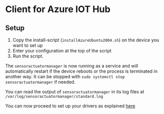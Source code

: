 <!-- (c) https://github.com/MontiCore/monticore -->
# Client for Azure IOT Hub

## Setup
1. Copy the install-script (`installAzureUbuntu2004.sh`) on the device you want to set up
2. Enter your configuration at the top of the script
3. Run the script.

The `sensoractuatormanager` is now running as a service and will automatically restart if the device reboots or the 
process is terminated in another way. It can be stopped with `sudo systemctl stop sensoractuatormanager` if needed. 

You can read the output of `sensoractuatormanager` in its log files at `/var/log/sensoractuatormanager/standard.log`

You can now proceed to set up your drivers as explained [here](../driverExamples/README.md)
